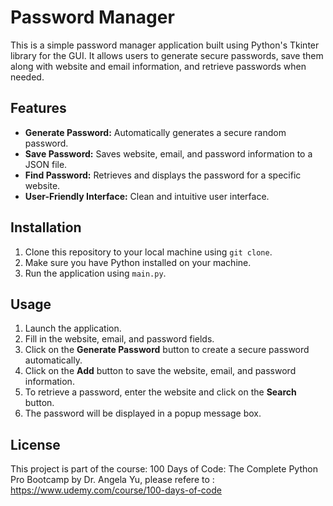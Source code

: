 # Password Manager

This is a simple password manager application built using Python's Tkinter library for the GUI. It allows users to generate secure passwords, save them along with website and email information, and retrieve passwords when needed.

## Features

- **Generate Password:** Automatically generates a secure random password.
- **Save Password:** Saves website, email, and password information to a JSON file.
- **Find Password:** Retrieves and displays the password for a specific website.
- **User-Friendly Interface:** Clean and intuitive user interface.

## Installation

1. Clone this repository to your local machine using `git clone`.
2. Make sure you have Python installed on your machine.
3. Run the application using `main.py`.

## Usage

1. Launch the application.
2. Fill in the website, email, and password fields.
3. Click on the **Generate Password** button to create a secure password automatically.
4. Click on the **Add** button to save the website, email, and password information.
5. To retrieve a password, enter the website and click on the **Search** button.
6. The password will be displayed in a popup message box.

## License

This project is part of the course: 100 Days of Code: The Complete Python Pro Bootcamp by Dr. Angela Yu, please refere to : https://www.udemy.com/course/100-days-of-code
